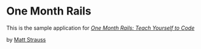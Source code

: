 # One Month Rails

This is the sample application for
[*One Month Rails: Teach Yourself to Code*](http://onemonthrails.com)

by [Matt Strauss](http://matthewjstrauss.com)